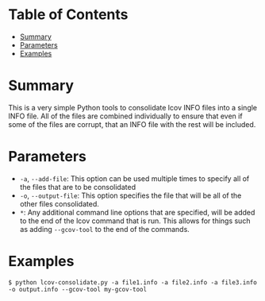 # Table of Contents
* [Summary](#summary)
* [Parameters](#parameters)
* [Examples](#examples)

# Summary
This is a very simple Python tools to consolidate lcov INFO files into a single INFO file.
All of the files are combined individually to ensure that even if some of the files are corrupt, that an INFO file with the rest will be included.

# Parameters
* `-a`, `--add-file`: This option can be used multiple times to specify all of the files that are to be consolidated
* `-o`, `--output-file`: This option specifies the file that will be all of the other files consolidated.
* `*`: Any additional command line options that are specified, will be added to the end of the lcov command that is run. This allows for things such as adding `--gcov-tool` to the end of the commands.

# Examples
```
$ python lcov-consolidate.py -a file1.info -a file2.info -a file3.info -o output.info --gcov-tool my-gcov-tool
```